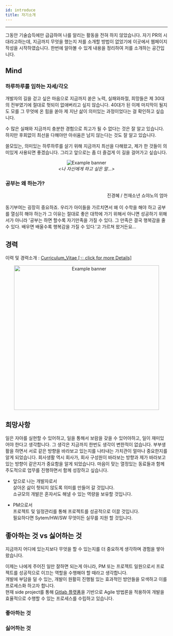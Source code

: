 ```yaml
---
id: introduce
title: 자기소개
---
```

---

그동안 기술습득에만 급급하여 나를 알리는 활동을 전혀 하지 않았습니다. 자기 PR의 시대라고하는데, 지금까지 무엇을 했는지 저를 소개할 방법이 없었기에 이곳에서 웹페이지 작성을 시작하였습니다. 한번에 알아볼 수 있게 내용을 정리하여 저를 소개하는 공간입니다.

## Mind

### 하루하루를 임하는 자세/각오

개발자의 길을 걷고 싶은 마음으로 지금까지 쏟은 노력, 실패와좌절, 희망들은 제 30대의 전부였기에 절대로 헛되이 없애버리고 싶지 않습니다.
40대가 된 이제 마지막이 될지도 모를 그 무엇에 온 힘을 쏟아 제 지난 삶이 의미있는 과정이었다는 걸 확인하고 싶습니다.

수 많은 실패와 지금까지 충분한 경험으로 최고가 될 수 없다는 것은 잘 알고 있습니다.
하지만 후회없이 최선을 다해야만 아쉬움은 남지 않는다는 것도 잘 알고 있습니다.

쓸모있는, 의미있는 하루하루를 살기 위해 지금까지 최선을 다해왔고, 제가 한 것들이 의미있게 사용되면 좋겠습니다.
그리고 앞으로는 좀 더 즐겁게 이 길을 걸어가고 싶습니다.

<p align="center">
	<img
		src={require('/img/Nietzsche_Quotes.jpg').default}
		alt="Example banner"
	/><br/><em>&lt;나 자신에게 하고 싶은 말...&gt;</em>
</p>

### 공부는 왜 하는가?

<div align="right">
	진경혜 / 천재소년 쇼야노의 엄마
</div><br/>
동기부여는 굉장히 중요하죠. 우리가 아이들을 가르치면서 왜 이 수학을 해야 하고 공부를 열심히 해야 하는가
그 이유는 절대로 좋은 대학에 가기 위해서 아니면 성공하기 위해서가 아니라
'공부는 하면 할수록 자기만족을 가질 수 있다. 그 만족은 결국 행복감을 줄 수 있다. 배우면 배울수록 행복감을 가질 수 있다.'고 가르쳐 왔거든요...


## 경력

이력 및 경력소개 : [Curriculum_Vitae [☜ click for more Details]](/assets/ChuldongShim_Curriculum_Vitae.pdf)

<p align="center">
	<img
		src={require('/img/ChuldongShim_Curriculum_Vitae_v13_230212.png').default}
		alt="Example banner"
		width="450"
	/>
</p>


## 희망사항

일은 자아를 실현할 수 있어하고, 일을 통해서 보람을 갖을 수 있어야하고, 일이 재미있어야 한다고 생각합니다. 그 생각은 지금까지 한번도 생각이 변한적이 없습니다. 
부부생활을 하면서 서로 같은 방향을 바라보고 있는지를 나타내는 가치관이 얼마나 중요한지를 알게 되었습니다. 회사생활 역시 회사가, 회사 구성원이 바라보는 방향과 제가 바라보고 있는 방향이 같은지가 중요함을 알게 되었습니다.
마음이 맞는 열정있는 동료들과 함께 주도적으로 업무를 진행하면서 함께 성장하고 싶습니다.

* 앞으로 나는 개발자로서  
살아온 삶이 헛되지 않도록 의미를 만들어 갈 것입니다.  
소규모의 개발은 혼자서도 해낼 수 있는 역량을 보유할 것입니다.  

* PM으로서  
프로젝트 및 일정관리를 통해 프로젝트를 성공적으로 이끌 것입니다.  
필요하다면 Sytem/HW/SW 무엇이든 실무를 지원 할 것입니다.

## 좋아하는 것 vs 싫어하는 것

지금까지 어디에 있는지보다 무엇을 할 수 있는지를 더 중요하게 생각하며 경험을 쌓아 왔습니다.

이제는 나에게 주어진 일만 잘하면 되는게 아니라, PM 또는 프로젝트 일원으로서 프로젝트를 성공적으로 이끄는 역할을 수행해야 할 때라고 생각합니다.  
개발에 부담을 덜 수 있는, 개발이 원활히 진행될 있는 효과적인 방안들을 모색하고 이를 프로세스화 하고자 합니다.  
현재 side project를 통해 [Gitlab 플랫폼](https://about.gitlab.com/why/)을 기반으로 Agile 방법론을 적용하여 개발을 효율적으로 수행할 수 있는 프로세스를 수립하고 있습니다.

### 좋아하는 것


### 싫어하는 것



